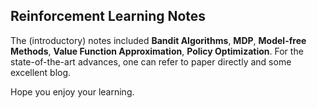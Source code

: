 ## Reinforcement Learning Notes

The (introductory) notes included **Bandit Algorithms**, **MDP**, **Model-free Methods**, **Value Function Approximation**, **Policy Optimization**. For the state-of-the-art advances, one can refer to paper directly and some excellent blog.

Hope you enjoy your learning.
